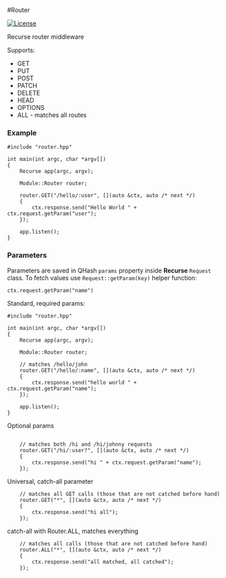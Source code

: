 #Router

[![License](http://img.shields.io/:license-mit-blue.svg)](https://github.com/xwalk/recurse-router/blob/master/LICENSE)

Recurse router middleware

Supports:

 * GET
 * PUT
 * POST
 * PATCH
 * DELETE
 * HEAD
 * OPTIONS
 * ALL - matches all routes


### Example

```
#include "router.hpp"

int main(int argc, char *argv[])
{
    Recurse app(argc, argv);

    Module::Router router;

    router.GET("/hello/:user", [](auto &ctx, auto /* next */)
    {
        ctx.response.send("Hello World " + ctx.request.getParam("user");
    });

	app.listen();
}
```

### Parameters


Parameters are saved in QHash `params` property inside **Recurse** `Request` class.
To fetch values use `Request::getParam(key)` helper function:

```
ctx.request.getParam("name")
```

Standard, required params:

```
#include "router.hpp"

int main(int argc, char *argv[])
{
    Recurse app(argc, argv);

    Module::Router router;

    // matches /hello/john
    router.GET("/hello/:name", [](auto &ctx, auto /* next */)
    {
        ctx.response.send("hello world " + ctx.request.getParam("name");
    });

	app.listen();
}

```

Optional params

```

    // matches both /hi and /hi/johnny requests
    router.GET("/hi/:user?", [](auto &ctx, auto /* next */)
    {
        ctx.response.send("hi " + ctx.request.getParam("name");
    });
```

Universal, catch-all parameter

```
    // matches all GET calls (those that are not catched before hand)
    router.GET("*", [](auto &ctx, auto /* next */)
    {
        ctx.response.send("hi all");
    });

```

catch-all with Router.ALL, matches everything
```
    // matches all calls (those that are not catched before hand)
    router.ALL("*", [](auto &ctx, auto /* next */)
    {
        ctx.response.send("all matched, all catched");
    });

```
